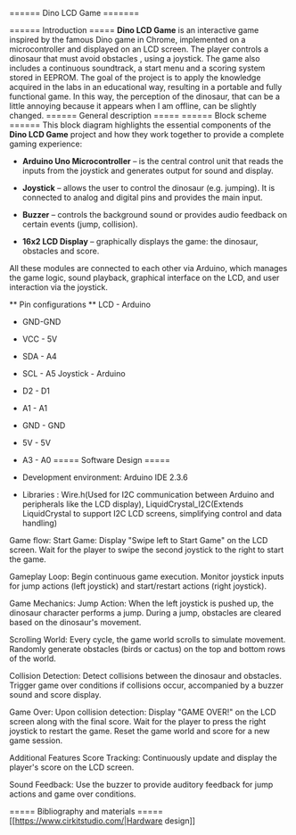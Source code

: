 ====== Dino LCD Game =======

====== Introduction ===== 
**Dino LCD Game** is an interactive game inspired by the famous Dino game in Chrome, implemented on a microcontroller and displayed on an LCD screen. The player controls a dinosaur that must avoid obstacles , using a joystick. The game also includes a continuous soundtrack, a start menu and a scoring system stored in EEPROM. The goal of the project is to apply the knowledge acquired in the labs in an educational way, resulting in a portable and fully functional game. In this way, the perception of the dinosaur, that can be a little annoying because it appears when I am offline, can be slightly changed.
</note>
====== General description =====
====== Block scheme ======
This block diagram highlights the essential components of the **Dino LCD Game** ​​project and how they work together to provide a complete gaming experience:

* **Arduino Uno Microcontroller** – is the central control unit that reads the inputs from the joystick and generates output for sound and display.

* **Joystick** – allows the user to control the dinosaur (e.g. jumping). It is connected to analog and digital pins and provides the main input.

* **Buzzer** – controls the background sound or provides audio feedback on certain events (jump, collision).

* **16x2 LCD Display** – graphically displays the game: the dinosaur, obstacles and score.

All these modules are connected to each other via Arduino, which manages the game logic, sound playback, graphical interface on the LCD, and user interaction via the joystick.

** Pin configurations **
   LCD - Arduino
   * GND-GND
   * VCC - 5V
   * SDA - A4
   * SCL - A5
   Joystick - Arduino
   * D2 - D1
   * A1 - A1
   * GND - GND
   * 5V - 5V
   * A3 - A0
===== Software Design =====
* Development environment: Arduino IDE 2.3.6

* Libraries : Wire.h(Used for I2C communication between Arduino and peripherals like the LCD display), LiquidCrystal_I2C(Extends LiquidCrystal to support I2C LCD screens, simplifying control and data handling)

Game flow: 
Start Game:
Display "Swipe left to Start Game" on the LCD screen.
Wait for the player to swipe the second joystick to the right to start the game.

Gameplay Loop:
Begin continuous game execution. Monitor joystick inputs for jump actions (left joystick) and start/restart actions (right joystick).

Game Mechanics:
Jump Action:
When the left joystick is pushed up, the dinosaur character performs a jump.
During a jump, obstacles are cleared based on the dinosaur's movement.

Scrolling World:
Every cycle, the game world scrolls to simulate movement.
Randomly generate obstacles (birds or cactus) on the top and bottom rows of the world.

Collision Detection:
Detect collisions between the dinosaur and obstacles.
Trigger game over conditions if collisions occur, accompanied by a buzzer sound and score display.

Game Over:
Upon collision detection:
Display "GAME OVER!" on the LCD screen along with the final score.
Wait for the player to press the right joystick to restart the game.
Reset the game world and score for a new game session.

Additional Features
Score Tracking:
Continuously update and display the player's score on the LCD screen.

Sound Feedback:
Use the buzzer to provide auditory feedback for jump actions and game over conditions.


===== Bibliography and materials =====
[[https://www.cirkitstudio.com/|Hardware design]]



